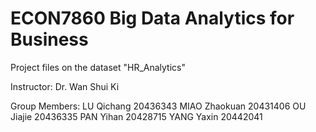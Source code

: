 # ECON7860 Big Data Analytics for Business

Project files on the dataset "HR_Analytics"

Instructor: Dr. Wan Shui Ki

Group Members:
LU Qichang    20436343
MIAO Zhaokuan 20431406
OU Jiajie     20436335
PAN Yihan     20428715
YANG Yaxin    20442041


